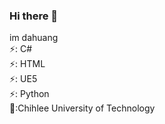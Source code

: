 ### Hi there 👋
im dahuang\
⚡: C# \
⚡: HTML \
⚡: UE5 \
⚡: Python\
🌱:Chihlee University of Technology

<!--
**xiaomao0512/xiaomao0512** is a ✨ _special_ ✨ repository because its `README.md` (this file) appears on your GitHub profile.

Here are some ideas to get you started:

- 🔭 I’m currently working on ...
- 🌱 I’m currently learning ...
- 👯 I’m looking to collaborate on ...
- 🤔 I’m looking for help with ...
- 💬 Ask me about ...
- 📫 How to reach me: ...
- 😄 Pronouns: ...
- ⚡ Fun fact: ...
-->
